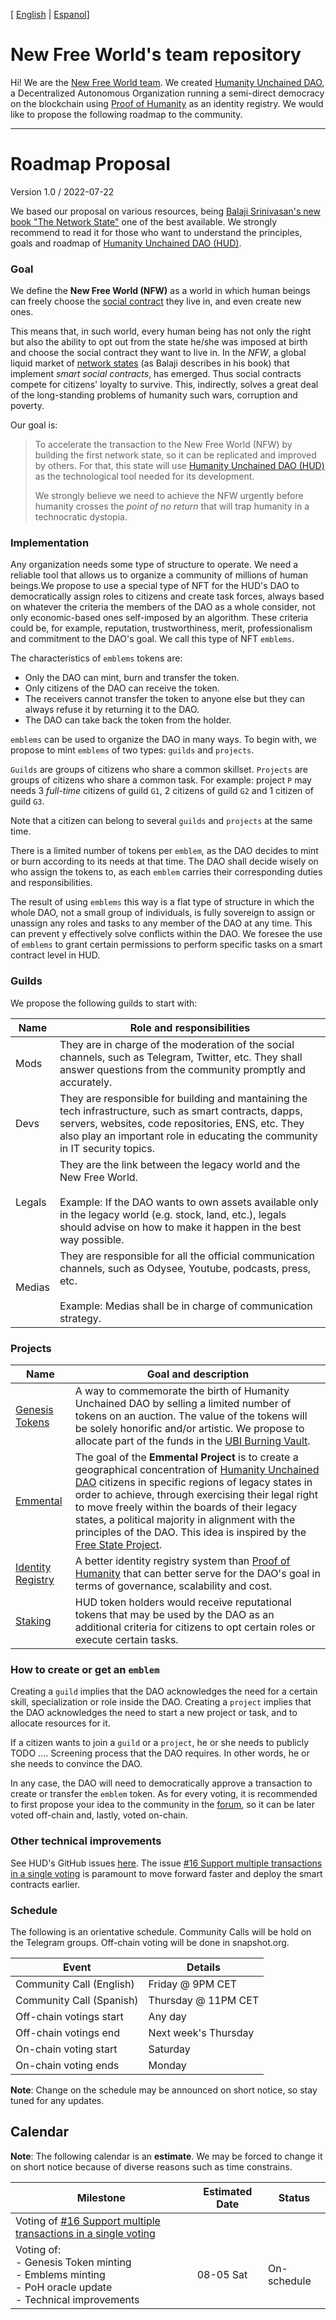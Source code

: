 [ [English](README.md) | [Espanol](README_ES.md)]

# New Free World's team repository


Hi! We are the [New Free World team](https://new-free-world.org). We created [Humanity Unchained DAO](https://humanityunchained.org), a Decentralized Autonomous Organization running a semi-direct democracy on the blockchain using [Proof of Humanity](https://www.proofofhumanity.id) as an identity registry. We would like to propose the following roadmap to the community.

---

# Roadmap Proposal

Version 1.0 / 2022-07-22

We based our proposal on various resources, being [Balaji Srinivasan's new book "The Network State"](https://thenetworkstate.org) one of the best available.
We strongly recommend to read it for those who want to understand the principles, goals and roadmap of [Humanity Unchained DAO (HUD)](https://humanityunchained.org).

### Goal

We define the **New Free World (NFW)** as a world in which human beings can freely choose the [social contract](https://en.wikipedia.org/wiki/Social_contract) they live in, and even create new ones.

This means that, in such world, every human being has not only the right but also the ability to opt out from the state he/she was imposed at birth and choose the social contract they want to live in. In the *NFW*, a global liquid market of [network states](https://thenetworkstate.com/the-network-state-in-one-sentence) (as Balaji describes in his book) that implement *smart social contracts*, has emerged. Thus social contracts compete for citizens' loyalty to survive. This, indirectly, solves a great deal of the long-standing problems of humanity such wars, corruption and poverty.

Our goal is:

> To accelerate the transaction to the New Free World (NFW) by building the first network state, so it can be replicated and improved by others. For that, this state will use [Humanity Unchained DAO (HUD)](https://humanityunchained.org) as the technological tool needed for its development.
>
> We strongly believe we need to achieve the NFW urgently before humanity crosses the *point of no return* that will trap humanity in a technocratic dystopia.


### Implementation

Any organization needs some type of structure to operate. We need a reliable tool that allows us to organize a community of millions of human beings.We propose to use a special type of NFT for the HUD's DAO to democratically assign roles to citizens and create task forces, always based on whatever the criteria the members of the DAO as a whole consider, not only economic-based ones self-imposed by an algorithm. These criteria could be, for example, reputation, trustworthiness, merit, professionalism and commitment to the DAO's goal. We call this type of NFT `emblems`.


The characteristics of `emblems` tokens are:

- Only the DAO can mint, burn and transfer the token.
- Only citizens of the DAO can receive the token.
- The receivers cannot transfer the token to anyone else but they can always refuse it by returning it to the DAO.
- The DAO can take back the token from the holder.

`emblems` can be used to organize the DAO in many ways. To begin with, we propose to mint `emblems` of two types: `guilds` and `projects`.

`Guilds` are groups of citizens who share a common skillset. `Projects` are groups of citizens who share a common task. For example: project `P` may needs 3 *full-time* citizens of guild `G1`, 2 citizens of guild `G2` and 1 citizen of guild `G3`.

Note that a citizen can belong to several `guilds` and `projects` at the same time.

There is a limited number of tokens per `emblem`, as the DAO decides to mint or burn according to its needs at that time. The DAO shall decide wisely on who assign the tokens to, as each `emblem` carries their corresponding duties and responsibilities.

The result of using `emblems` this way is a flat type of structure in which the whole DAO, not a small group of individuals, is fully sovereign to assign or unassign any roles and tasks to any member of the DAO at any time. This can prevent y effectively solve conflicts within the DAO. We foresee the use of `emblems` to grant certain permissions to perform specific tasks on a smart contract level in HUD.


### Guilds

We propose the following guilds to start with:

|Name|Role and responsibilities|
| --- | --- |
|Mods|They are in charge of the moderation of the social channels, such as Telegram, Twitter, etc. They shall answer questions from the community promptly and accurately.|
|Devs|They are responsible for building and mantaining the tech infrastructure, such as smart contracts, dapps, servers, websites, code repositories, ENS, etc. They also play an important role in educating the community in IT security topics.|
|Legals|They are the link between the legacy world and the New Free World. <br /><br />Example: If the DAO wants to own assets available only in the legacy world (e.g. stock, land, etc.), legals should advise on how to make it happen in the best way possible.|
|Medias|They are responsible for all the official communication channels, such as Odysee, Youtube, podcasts, press, etc.<br /><br />Example: Medias shall be in charge of communication strategy.|


### Projects

|Name|Goal and description|
| --- | --- |
|[Genesis Tokens](projects/GenesisTokens/README.md)| A way to commemorate the birth of Humanity Unchained DAO by selling a limited number of tokens on an auction. The value of the tokens will be solely honorific and/or artistic. We propose to allocate part of the funds in the [UBI Burning Vault](http://app.democracy.earth/).|
|[Emmental](projects/Emmental/README.md)|The goal of the **Emmental Project** is to create a geographical concentration of [Humanity Unchained DAO](https://humanityunchained.org) citizens in specific regions of legacy states in order to achieve, through exercising their legal right to move freely within the boards of their legacy states, a political majority in alignment with the principles of the DAO. This idea is inspired by the [Free State Project](https://en.wikipedia.org/wiki/Free_State_Project).|
|[Identity Registry](projects/IdentityRegistry/README.md)| A better identity registry system than [Proof of Humanity](https://www.proofofhumanity.id) that can better serve for the DAO's goal in terms of governance, scalability and cost. |
|[Staking](projects/Staking/README.md)| HUD token holders would receive reputational tokens that may be used by the DAO as an additional criteria for citizens to opt certain roles or execute certain tasks. |


### How to create or get an `emblem`

Creating a `guild` implies that the DAO acknowledges the need for a certain skill, specialization or role inside the DAO. Creating a `project` implies that the DAO acknowledges the need to start a new project or task, and to allocate resources for it.

If a citizen wants to join a `guild` or a `project`, he or she needs to publicly TODO .... Screening process that the DAO requires. In other words, he or she needs to convince the DAO.

In any case, the DAO will need to democratically approve a transaction to create or transfer the `emblem` token. As for every voting, it is recommended to first propose your idea to the community in the [forum](https://forum.humanityunchained.org/), so it can be later voted off-chain and, lastly, voted on-chain.


### Other technical improvements

See HUD's GitHub issues [here](https://github.com/hhh01398/hud/issues). The issue [#16 Support multiple transactions in a single voting](https://github.com/hhh01398/hud/issues/16) is paramount to move forward faster and deploy the smart contracts earlier.


### Schedule

The following is an orientative schedule. Community Calls will be hold on the Telegram groups. Off-chain voting will be done in snapshot.org.

|Event|Details|
| --- | --- |
|Community Call (English)| Friday @ 9PM CET|
|Community Call (Spanish)| Thursday @ 11PM CET|
|Off-chain votings start| Any day|
|Off-chain votings end| Next week's Thursday|
|On-chain voting start| Saturday|
|On-chain voting ends| Monday|

**Note**: Change on the schedule may be announced on short notice, so stay tuned for any updates.


## Calendar

**Note**: The following calendar is an **estimate**. We may be forced to change it on short notice because of diverse reasons such as time constrains.

|Milestone|Estimated Date|Status|
| --- | --- | --- |
|Voting of [#16 Support multiple transactions in a single voting](https://github.com/hhh01398/hud/issues/16) |
|Voting of:<br />- Genesis Token minting<br />- Emblems minting<br />- PoH oracle update<br />- Technical improvements | 08-05 Sat | On-schedule |
